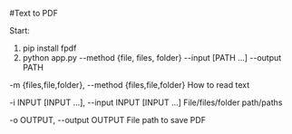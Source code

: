 #Text to PDF

Start:
1. pip install fpdf
2. python app.py --method {file, files, folder} --input [PATH ...] --output PATH

-m {files,file,folder}, --method {files,file,folder}
                        How to read text

-i INPUT [INPUT ...], --input INPUT [INPUT ...]
                        File/files/folder path/paths

-o OUTPUT, --output OUTPUT
                        File path to save PDF